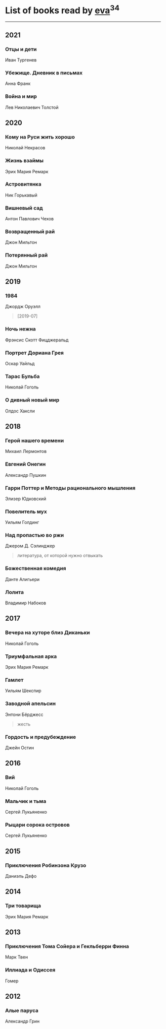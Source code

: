 # List of books read by [eva](https://plus.google.com/u/0/111656270551033014778/)<sup>34</sup>
---

## 2021

### Отцы и дети
Иван Тургенев


### Убежище. Дневник в письмах
Анна Франк


### Война и мир
Лев Николаевич Толстой



## 2020

### Кому на Руси жить хорошо
Николай Некрасов


### Жизнь взаймы
Эрих Мария Ремарк


### Астровитянка
Ник Горькавый


### Вишневый сад
Антон Павлович Чехов


### Возвращенный рай
Джон Мильтон


### Потерянный рай
Джон Мильтон



## 2019

### 1984
Джордж Оруэлл
> [2019-07] 


### Ночь нежна
Фрэнсис Скотт Фицджеральд


### Портрет Дориана Грея
Оскар Уайльд


### Тарас Бульба
Николай Гоголь


### О дивный новый мир
Олдос Хаксли



## 2018

### Герой нашего времени
Михаил Лермонтов


### Евгений Онегин
Александр Пушкин


### Гарри Поттер и Методы рационального мышления
Элизер Юдковский


### Повелитель мух
Уильям Голдинг


### Над пропастью во ржи
Джером Д. Сэлинджер
> литература, от которой нужно отвыкать


### Божественная комедия
Данте Алигьери


### Лолита
Владимир Набоков



## 2017

### Вечера на хуторе близ Диканьки
Николай Гоголь


### Триумфальная арка
Эрих Мария Ремарк


### Гамлет
Уильям Шекспир


### Заводной апельсин
Энтони Бёрджесс
> жесть


### Гордость и предубеждение
Джейн Остин



## 2016

### Вий
Николай Гоголь


### Мальчик и тьма
Сергей Лукьяненко


### Рыцари сорока островов
Сергей Лукьяненко



## 2015

### Приключения Робинзона Крузо
Даниэль Дефо



## 2014

### Три товарища
Эрих Мария Ремарк



## 2013

### Приключения Тома Сойера и Гекльберри Финна
Марк Твен


### Иллиада и Одиссея
Гомер



## 2012

### Алые паруса
Александр Грин



